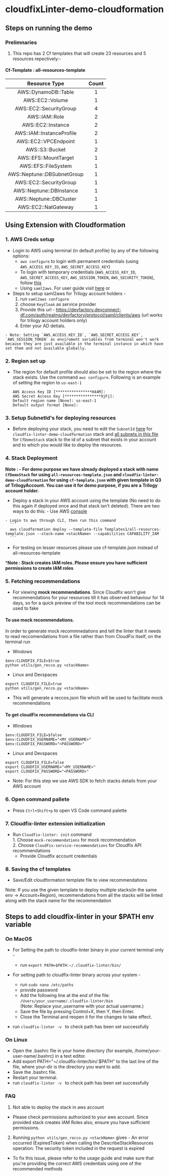 # cloudfixLinter-demo-cloudformation

## Steps on running the demo

### Prelimnaries

1. This repo has 2 Cf templates that  will create 23 resources and 5 resources repectively:-

#### Cf-Template : all-resources-template

| Resource Type   |      Count      |
|:----------:|:-------------:|
| AWS::DynamoDB::Table |  1 |   
| AWS::EC2::Volume     |  1 |
| AWS::EC2::SecurityGroup |  4 |
| AWS::IAM::Role       |  2 |
| AWS::EC2::Instance   |  2 |
| AWS::IAM::InstanceProfile |  2 |
| AWS::EC2::VPCEndpoint|  1 | 
| AWS::S3::Bucket      |  2 |
| AWS::EFS::MountTarget|  1 | 
| AWS::EFS::FileSystem |  1 |
| AWS::Neptune::DBSubnetGroup |  1 |
| AWS::EC2::SecurityGroup  |  1 |
| AWS::Neptune::DBInstance |  1 | 
| AWS::Neptune::DBCluster |  1 |
| AWS::EC2::NatGateway |  1 | 



## Using Extension with Cloudformation

 ### 1.  AWS Creds setup
  - Login to AWS using terminal (in default profile) by any of the following options:
    - `aws configure` to login with permanent credentials (using `AWS_ACCESS_KEY_ID`, `AWS_SECRET_ACCESS_KEY`)
    - To login with temporary credentials (`AWS_ACCESS_KEY_ID`, `AWS_SECRET_ACCESS_KEY`, `AWS_SESSION_TOKEN`, `AWS_SECURITY_TOKEN`), follow [this](https://docs.aws.amazon.com/IAM/latest/UserGuide/id_credentials_temp_use-resources.html#using-temp-creds-sdk-cli)
    - Using `saml2aws`. For user guide visit [here](https://docs.aws.amazon.com/IAM/latest/UserGuide/id_credentials_temp_use-resources.html#using-temp-creds-sdk-cli)
      or 
   - Steps to setup saml2aws for Trilogy account holders -
      1.  run `saml2aws configure`
      2.  choose `KeyCloak` as service provider
      3.  Provide this url - https://devfactory.devconnect-df.com/auth/realms/devfactory/protocol/saml/clients/aws (url works for trilogy account holders only)
      4.  Enter your AD detials.     
      
    - Note: Setting `AWS_ACCESS_KEY_ID`, `AWS_SECRET_ACCESS_KEY`, `AWS_SESSION_TOKEN` as enviroment variables from terminal won't work because they are just available in the terminal instance in which have set them and not available globally.

 ### 2.  Region set up   
   - The region for default profile should also be set to the region where the stack exists. Use the command `aws configure`. Following is an example of setting the region to `us-east-1`
      ```
      AWS Access Key ID [****************H44M]: 
      AWS Secret Access Key [****************9jFj]: 
      Default region name [None]: us-east-1
      Default output format [None]:
      ```
### 3.  Setup SubnetId's for deploying resources    
   - Before deploying your stack, you need to edit the `SubnetId` [here](./Templates1/cf-template.json#L22) for `cloudfix-linter-demo-cloudformation` stack and [all subnets in this file](https://github.com/trilogy-group/cloudfixLinter-demo-cloudformation/blob/newResources/README.md) for `CfDemoStack` stack to the id of a subnet that exists in your account and to which you would like to deploy the resources.

 ### 4. Stack Deployment    
**Note : - For demo purpose we have already deployed a stack with name `CfDemoStack` for using `all-resources-template.json` and `cloudfix-linter-demo-cloudformation` for using `cf-template.json` with given template in Q3 of TrilogyAccount. You can use it for demo purpose, if you are a Trilogy account holder.**       
   - Deploy a stack in your AWS account using the template (No need to do this again if deployed once and that stack isn't deleted). There are two ways to do this:
    - Use AWS [console](https://us-east-1.console.aws.amazon.com/cloudformation/home?region=us-east-1#/stacks)

    - Login to aws through CLI, then run this command
      ```
      aws cloudformation deploy --template-file Templates1/all-resources-template.json --stack-name <stackName> --capabilities CAPABILITY_IAM
      ```
   - For testing on lesser resources please use cf-template.json instead of all-resources-template

 ***Note : Stack creates IAM roles. Please ensure you have sufficient permissions to create IAM roles**
 
 ### 5.  Fetching recommendations    
   - For viewing **mock recommendations**. Since Cloudfix won't give recommendations for your resources till it has observed behaviour for 14 days, so for a quick preview of the tool mock recommendations can be used to fake 
   #### To use mock recommendations.
   In order to generate mock recommnedations and tell the linter that it needs to read reccomendations from a file rather than from CloudFix itself, on the terminal run
   - Windows
   ```
   $env:CLOUDFIX_FILE=$true
   python utils/gen_recco.py <stackName>
   ```
   - Linux and Devspaces
   ```
   export CLOUDFIX_FILE=true
   python utils/gen_recco.py <stackName>
   ```


  - This will generate a reccos.json file which will be used to facilitate mock recommendations     
    
   #### To get cloudFix recommendations via CLI

   - Windows
   ```
   $env:CLOUDFIX_FILE=$false
   $env:CLOUDFIX_USERNAME="<MY_USERNAME>"
   $env:CLOUDFIX_PASSWORD="<PASSWORD>"
   ```
   - Linux and Devspaces
   ```
   export CLOUDFIX_FILE=false
   export CLOUDFIX_USERNAME="<MY_USERNAME>"
   export CLOUDFIX_PASSWORD="<PASSWORD>"
  
   ```            
  - Note: For this step we use AWS SDK to fetch stacks details from your AWS account

 ### 6. Open command pallete    
   - Press `Ctrl+Shift+p` to open VS Code command palette

 ### 7. Cloudfix-linter extension initialization    
   - Run `Cloudfix-linter: init` command   
    1. Choose `mock-recommendations` for mock recommendation    
    2. Choose `CloudFix-service-recommendations` for Cloudfix API recommendations
       - Provide Cloudfix account credentials
 ### 8. Saving the cf templates    
   - Save/Edit cloudformation template file to view recommendations

Note: If you use the given template to deploy multiple stacks(in the same env -> Account+Region), recommendations from all the stacks will be linted along with the stack name for the recommendation

## Steps to add cloudfix-linter in your $PATH env variable
 ### On MacOS 
  - For Setting the path to cloudfix-linter binary in your current terminal only - 
    - run `export PATH=$PATH:~/.cloudfix-linter/bin/`
  - For setting path to cloudfix-linter binary across your system - 
    - run `sudo nano /etc/paths`
    - provide password
    - Add the following line at the end of the file: `/Users/your_username/.cloudfix-linter/bin`    
    (Note: Replace your_username with your actual username.)
    - Save the file by pressing Control+X, then Y, then Enter.
    - Close the Terminal and reopen it for the changes to take effect.

  - run `cloudfix-linter -v ` to check path has been set successfully

 ### On Linux
  - Open the .bashrc file in your home directory (for example, /home/your-user-name/.bashrc) in a text editor.    
  - Add export PATH="~/.cloudfix-linter/bin/:$PATH" to the last line of the file, where your-dir is the directory you want to add.     
  - Save the .bashrc file.     
  - Restart your terminal.  
  - run `cloudfix-linter -v ` to check path has been set successfully    

### FAQ

1. Not able to deploy the stack in aws account
 - Please check permissions authorized to your aws account. Since provided stack creates IAM Roles also, ensure you have sufficient permissions.

2. Running `python utils/gen_recco.py <stackName>` gives - An error occurred (ExpiredToken) when calling the DescribeStackResources operation: The security token included in the request is expired
 - To fix this issue, please refer to the usage guide and make sure that you're providing the correct AWS credentials using one of the recommended methods
